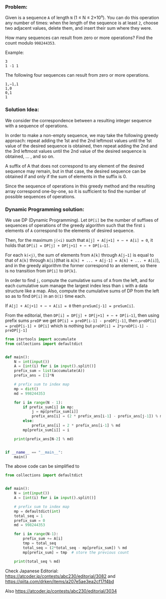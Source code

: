 ### Problem: 

Given is a sequence `A` of length `N` (1 ≤ N ≤ 2×10⁵). You can do this operation any number of times: when the length of the sequence is at least `2`, choose two adjacent values, delete them, and insert their sum where they were. 

How many sequences can result from zero or more operations? Find the count modulo `998244353`.


Example:

```
3
1 -1 1
```

The following four sequences can result from zero or more operations.

```
1,−1,1
1,0
0,1
1
```

### Solution Idea:

We consider the correspondence between a resulting integer sequence with a sequence of operations. 

In order to make a non-empty sequence, we may take the following greedy approach: repeat adding the 1st and the 2nd leftmost values until the 1st value of the desired sequence is obtained, then repeat adding the 2nd and the 3rd leftmost values until the 2nd value of the desired sequence is obtained, ... , and so on. 

A suffix of A that does not correspond to any element of the desired sequence may remain, but in that case, the desired sequence can be obtained if and only if the sum of elements in the suffix is 0. 

Since the sequence of operations in this greedy method and the resulting array correspond one-by-one, so it is sufficient to find the number of possible sequences of operations.

### Dynamic Programming solution:

We use DP (Dynamic Programming). Let `DP[i]` be the number of suffixes of sequences of operations of the greedy algorithm such that the first `i` elements of `A` correspond to the elements of desired sequence. 

Then, for the maximum `j(<i)` such that `A[j] + A[j+1] + ⋯ + A[i] = 0`, it holds that `DP[i] = DP[j] + DP[j+1] + ⋯ + DP[i−1]`. 

For each `k(<j)`, the sum of elements from `A[k]` through `A[j−1]` is equal to that of `A[k]` through `A[i]`(that is `A[k] + ... + A[j-1] = A[k] + ... + A[i]`), and in the greedy algorithm the former correspond to an element, so there is no transition from `DP[i]` to `DP[k]`.

In order to find `j`, compute the cumulative sums of `A` from the left, and for each cumulative sum manage the largest index less than `i` with a data structure like a map. Also, compute the cumulative sums of DP from the left so as to find `DP[i]` in an `O(1)` time each.

If `A[j] + A[j+1] + ⋯ + A[i] = 0` then `preSum[j-1] = preSum[i]`.

From the editorial, then `DP[i] = DP[j] + DP[j+1] + ⋯ + DP[i−1]`, then using prefix sums `preDP` we get `DP[i] = preDP[i-1] - preDP[j-1]`, then `preDP[i] = preDP[i-1] + DP[i]` which is nothing but `preDP[i] = 2*preDP[i-1] - preDP[j-1]`

```python
from itertools import accumulate
from collections import defaultdict


def main():
    N = int(input())
    A = [int(i) for i in input().split()]
    prefix_sum = list(accumulate(A))
    prefix_ans = [1]*N

    # prefix sum to index map
    mp = dict()
    md = 998244353

    for i in range(N - 1):
        if prefix_sum[i] in mp:
            j = mp[prefix_sum[i]]
            prefix_ans[i] = (2 * prefix_ans[i-1] - prefix_ans[j-1]) % md
        else:
            prefix_ans[i] = 2 * prefix_ans[i-1] % md
        mp[prefix_sum[i]] = i

    print(prefix_ans[N-2] % md)


if __name__ == "__main__":
    main()
```

The above code can be simplified to


```python
from collections import defaultdict


def main():
    N = int(input())
    A = [int(i) for i in input().split()]

    # prefix sum to index map
    mp = defaultdict(int)
    total_seq = 1
    prefix_sum = 0
    md = 998244353

    for i in range(N-1):
        prefix_sum += A[i]
        tmp = total_seq
        total_seq = (2*total_seq - mp[prefix_sum]) % md
        mp[prefix_sum] = tmp  # store the previous count

    print(total_seq % md)
```

Check Japanese Editorial: https://atcoder.jp/contests/abc230/editorial/3082 and https://qiita.com/drken/items/a207e5ae3ea2cf17f4bd

Also https://atcoder.jp/contests/abc230/editorial/3034
